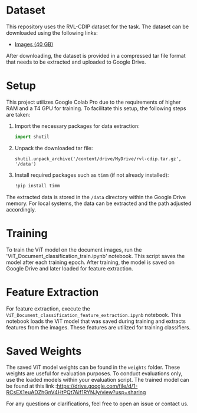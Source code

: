 
# Dataset

This repository uses the RVL-CDIP dataset for the task. The dataset can be downloaded using the following links:

- [Images (40 GB)](https://docs.google.com/uc?id=0Bz1dfcnrpXM-MUt4cHNzUEFXcmc&export=download)

After downloading, the dataset is provided in a compressed tar file format that needs to be extracted and uploaded to Google Drive.

# Setup

This project utilizes Google Colab Pro due to the requirements of higher RAM and a T4 GPU for training. To facilitate this setup, the following steps are taken:

1. Import the necessary packages for data extraction:
   
   ```python
   import shutil
2.  Unpack the downloaded tar file:
    ```
    shutil.unpack_archive('/content/drive/MyDrive/rvl-cdip.tar.gz', '/data')    
3.  Install required packages such as `timm` (if not already installed):
    ```bash
    !pip install timm
The extracted data is stored in the `/data` directory within the Google Drive memory. For local systems, the data can be extracted and the path adjusted accordingly.

# Training

To train the ViT model on the document images, run the 'ViT_Document_classification_train.ipynb' notebook. This script saves the model after each training epoch. After training, the model is saved on Google Drive and later loaded for feature extraction.

# Feature Extraction

For feature extraction, execute the `ViT_Document_classification_feature_extraction.ipynb` notebook. This notebook loads the ViT model that was saved during training and extracts features from the images. These features are utilized for training classifiers.

# Saved Weights

The saved ViT model weights can be found in the `weights` folder. These weights are useful for evaluation purposes. To conduct evaluations only, use the loaded models within your evaluation script.
The trained model can be found at this link :https://drive.google.com/file/d/1-RCsEX1euADZhGnV4HtPQt7Aif1RYNJy/view?usp=sharing

For any questions or clarifications, feel free to open an issue or contact us.


